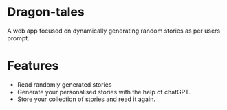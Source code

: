 # Dragon-tales

A web app focused on dynamically generating random stories as per users prompt.

# Features
- Read randomly generated stories
- Generate your personalised stories with the help of chatGPT.
- Store your collection of stories and read it again.
